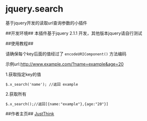 jquery.search
======

基于jquery开发的读取url查询参数的小插件

##开发环境##
本插件基于jquery 2.1.1 开发，其他版本jquery请自行测试

##使用教程##

请确保每个key后面的值经过了 `encodeURIComponent()` 方法编码

示例url:http://www.example.com/?name=example&age=20

1.获取指定key的值

	$.x_search('name'); //返回 example

2.获取所有

	$.x_search();//返回[{name:"example"},{age:"20"}]

##作者主页##
[JustThink](http://www.ddhigh.com/ "JustThink")